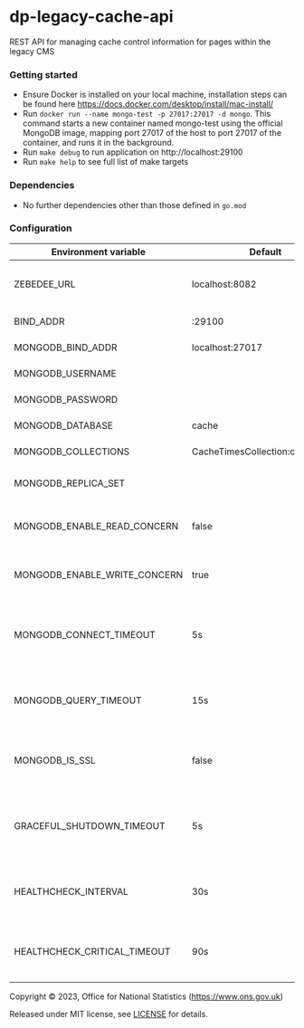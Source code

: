 # dp-legacy-cache-api
REST API for managing cache control information for pages within the legacy CMS

### Getting started
* Ensure Docker is installed on your local machine, installation steps can be found here https://docs.docker.com/desktop/install/mac-install/
* Run `docker run --name mongo-test -p 27017:27017 -d mongo`. This command starts a new container named mongo-test using the official MongoDB image, mapping port 27017 of the host to port 27017 of the container, and runs it in the background.
* Run `make debug` to run application on http://localhost:29100
* Run `make help` to see full list of make targets

### Dependencies

* No further dependencies other than those defined in `go.mod`

### Configuration

| Environment variable         | Default                         | Description                                                       |
|------------------------------|---------------------------------|-------------------------------------------------------------------|                
| ZEBEDEE_URL                  | localhost:8082                  | Zebedde host address and port for authentication                  |
| BIND_ADDR                    | :29100                          | The host and port to bind to                                      |
| MONGODB_BIND_ADDR            | localhost:27017                 | The MongoDB bind address                                          |
| MONGODB_USERNAME             |                                 | The MongoDB Username                                              |
| MONGODB_PASSWORD             |                                 | The MongoDB Password                                              |
| MONGODB_DATABASE             | cache                           | The MongoDB database                                              |
| MONGODB_COLLECTIONS          | CacheTimesCollection:cachetimes | The MongoDB collections                                           |                           
| MONGODB_REPLICA_SET          |                                 | The name of the MongoDB replica set                               |
| MONGODB_ENABLE_READ_CONCERN  | false                           | Switch to use (or not) majority read concern                      |
| MONGODB_ENABLE_WRITE_CONCERN | true                            | Switch to use (or not) majority write concern                     |
| MONGODB_CONNECT_TIMEOUT      | 5s                              | The timeout when connecting to MongoDB (`time.Duration` format)   |
| MONGODB_QUERY_TIMEOUT        | 15s                             | The timeout for querying MongoDB (`time.Duration` format)         |
| MONGODB_IS_SSL               | false                           | Switch to use (or not) TLS when connecting to mongodb             |
| GRACEFUL_SHUTDOWN_TIMEOUT    | 5s                              | The graceful shutdown timeout in seconds (`time.Duration` format) |
| HEALTHCHECK_INTERVAL         | 30s                             | Time between self-healthchecks (`time.Duration` format)           |
| HEALTHCHECK_CRITICAL_TIMEOUT | 90s                             | Time to wait until an unhealthy dependent propagates its          

Copyright © 2023, Office for National Statistics (https://www.ons.gov.uk)

Released under MIT license, see [LICENSE](LICENSE.md) for details.
